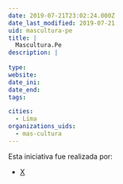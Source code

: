 ```yaml
---
date: 2019-07-21T23:02:24.000Z
date_last_modified: 2019-07-21
uid: mascultura-pe
title: |
  Mascultura.Pe
description: |
  
type: 
website: 
date_ini: 
date_end: 
tags:

cities: 
  - Lima
organizations_uids:
  - mas-cultura
---
```


Esta iniciativa fue realizada por:

- [X](/organizaciones/mas-cultura)
